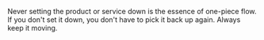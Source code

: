 <!-- TITLE: Never Set Product Service Down -->

Never setting the product or service down is the essence of one-piece flow. If you don't set it down, you don't have to pick it back up again. Always keep it moving.